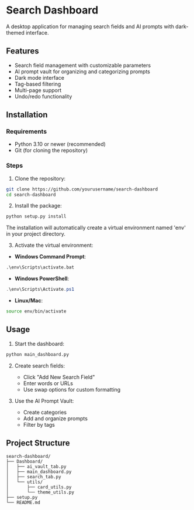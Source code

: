 # Search Dashboard

A desktop application for managing search fields and AI prompts with dark-themed interface.

## Features

- Search field management with customizable parameters
- AI prompt vault for organizing and categorizing prompts
- Dark mode interface
- Tag-based filtering
- Multi-page support
- Undo/redo functionality

## Installation

### Requirements
- Python 3.10 or newer (recommended)
- Git (for cloning the repository)

### Steps

1. Clone the repository:
```bash
git clone https://github.com/yourusername/search-dashboard
cd search-dashboard
```

2. Install the package:
```bash
python setup.py install
```

The installation will automatically create a virtual environment named 'env' in your project directory.

3. Activate the virtual environment:

- **Windows Command Prompt**:
```cmd
.\env\Scripts\activate.bat
```

- **Windows PowerShell**:
```powershell
.\env\Scripts\Activate.ps1
```

- **Linux/Mac**:
```bash
source env/bin/activate
```

## Usage

1. Start the dashboard:
```bash
python main_dashboard.py
```

2. Create search fields:
   - Click "Add New Search Field"
   - Enter words or URLs
   - Use swap options for custom formatting

3. Use the AI Prompt Vault:
   - Create categories
   - Add and organize prompts
   - Filter by tags

## Project Structure

```
search-dashboard/
├── Dashboard/
│   ├── ai_vault_tab.py
│   ├── main_dashboard.py
│   ├── search_tab.py
│   └── utils/
│       ├── card_utils.py
│       └── theme_utils.py
├── setup.py
└── README.md
```
